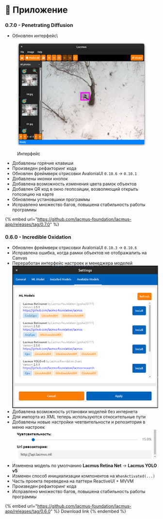 # 👾 Приложение

### 0.7.0 - Penetrating Diffusion

* Обновлен интерфейс\


<figure><img src="../../.gitbook/assets/lacmus-ui-0.7.0.png" alt=""><figcaption><p>Интерфейс</p></figcaption></figure>

* Добавлены горячие клавиши
* Произведен рефакторинг кода
* Обновлен фреймверк отрисовки AvaloniaUI `0.10.6` -> `0.10.1`
* Добавлены иконки кнопок
* Добавлена возможность изменения цвета рамок объектов
* Добавлен QR код в окно геопозиции, возволяющий открыть гопозицию на карте
* Обновлены установшики программы
* Исправлено множество багов, повышена стабильность работы программы

{% embed url="https://github.com/lacmus-foundation/lacmus-app/releases/tag/0.7.0" %}

### 0.6.0 - Incredible Oxidation

* Обновлен фреймверк отрисовки AvaloniaUI `0.10.3` -> `0.10.6`
* Исправлена ошибка, когда рамки объектов не отображалить на Canvas
* Переработан интерфейс настроек и менеджера моделей![](../../.gitbook/assets/0.6.0-changes-settings.png)
* Добавлена возможность установки моделей без интернета
* Для импорта из XML теперь используются относительные пути
* Добавлены новые настройки чевтвительности и репозитория в меню настроек\
  &#x20;![](../../.gitbook/assets/0.6.0-changes-threshold.png)
* Изменена модель по умолчанию **Lacmus Retina Net** -> **Lacmus YOLO v5**
* Изменен способ инициализации компонентов на `WhenActivated(...)`
* Часть проекта переведена на паттерн ReactiveUI + MVVM
* Произведен рефакторинг кода
* Исправлено множество багов, повышена стабильность работы программы

{% embed url="https://github.com/lacmus-foundation/lacmus-app/releases/tag/0.6.0" %}
Download link
{% endembed %}
